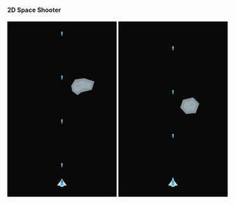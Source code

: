 #### 2D Space Shooter

<img src="ss/1.png" height="400" width="250" alt="image">
<img src="ss/2.png" height="400" width="250" alt="image">
